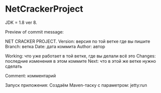 # NetCrackerProject
JDK = 1.8 ver 8.

Preview of commit message:

NET CRACKER PROJECT.
Version: версия по той ветке где вы пишите
Branch: ветка
Date: дата коммита
Author: автор

Working: что уже работает в той ветке, где вы делали всё это
Changes: последние изменения в этом коммите
Next: что в этой же ветке нужно сделать

Comment:
комментарий

Запуск приложения:
Создаём Maven-таску с параметром: jetty:run

